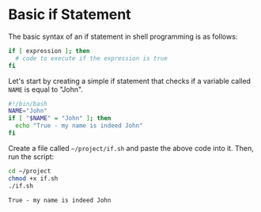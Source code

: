 # Basic if Statement

The basic syntax of an if statement in shell programming is as follows:

```bash
if [ expression ]; then
  # code to execute if the expression is true
fi
```

Let's start by creating a simple if statement that checks if a variable called `NAME` is equal to "John".

```bash
#!/bin/bash
NAME="John"
if [ "$NAME" = "John" ]; then
  echo "True - my name is indeed John"
fi
```

Create a file called `~/project/if.sh` and paste the above code into it. Then, run the script:

```bash
cd ~/project
chmod +x if.sh
./if.sh
```

```text
True - my name is indeed John
```
